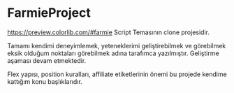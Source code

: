 # FarmieProject

https://preview.colorlib.com/#farmie
Script Temasının clone projesidir.

Tamamı kendimi deneyimlemek, yeteneklerimi geliştirebilmek ve görebilmek eksik olduğum noktaları görebilmek adına tarafımca yazılmıştır.
Geliştirme aşaması devam etmektedir.

Flex yapısı, position kuralları, affiliate etiketlerinin önemi bu projede kendime kattığım konu başlıklarıdır.
